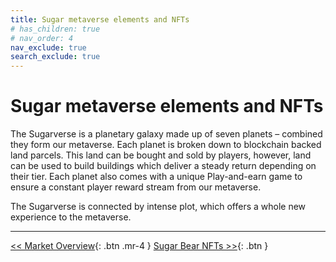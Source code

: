 ```yaml
---
title: Sugar metaverse elements and NFTs
# has_children: true
# nav_order: 4
nav_exclude: true
search_exclude: true
---
```


# Sugar metaverse elements and NFTs

The Sugarverse is a planetary galaxy made up of seven planets – combined they form our metaverse. Each planet is broken down to blockchain backed land parcels. This land can be bought and sold by players, however, land can be used to build buildings which deliver a steady return depending on their tier. Each planet also comes with a unique Play-and-earn game to ensure a constant player reward stream from our metaverse.

The Sugarverse is connected by intense plot, which offers a whole new experience to the metaverse.

---

[<< Market Overview](https://sugarverse.github.io/2_market_overview.html){: .btn .mr-4 }
[Sugar Bear NFTs >>](https://sugarverse.github.io/3_1_nfts.html){: .btn }
